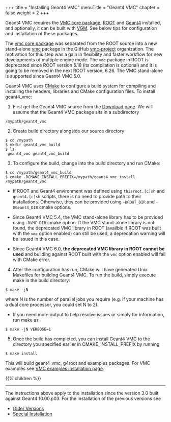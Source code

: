 +++
title = "Installing Geant4 VMC"
menuTitle = "Geant4 VMC"
chapter = false
weight = 2
+++

Geant4 VMC requires the [VMC core package](/user-guide/vmc/vmc-library), [ROOT](https://root.cern.ch/) and [Geant4](http://geant4.web.cern.ch/) installed, and optionally, it can be built with [VGM](https://github.com/vmc-project/vgm). See below tips for configuration and installation of these packages.

The [vmc core package](/user_guide/vmc/vmc-library) was separated from the ROOT source into a new stand-alone [vmc](https://github.com/vmc-project/vmc) package in the GitHub [vmc-project](https://github.com/vmc-project) organization. The motivation for this step was a gain in flexibility and faster workflow for new developments of multiple engine mode. The `vmc` package in ROOT is deprecated since ROOT version 6.18 (its compilation is optional) and it is going to be removed in the next ROOT version, 6.26. The VMC stand-alone is supported since Geant4 VMC 5.0.

Geant4 VMC uses [CMake](https://cmake.org/) to configure a build system for compiling and installing the headers, libraries and CMake configuration files. To install geant4_vmc:

1. First get the Geant4 VMC source from the  [Download page](/download/git-geant4_vmc). We will assume that the Geant4 VMC package sits in a subdirectory
```
/mypath/geant4_vmc
```
2. Create build directory alongside our source directory
```
$ cd /mypath
$ mkdir geant4_vmc_build
$ ls
 geant4_vmc geant4_vmc_build    
```

3. To configure the build, change into the build directory and run CMake:
```
$ cd /mypath/geant4_vmc_build 
$ cmake -DCMAKE_INSTALL_PREFIX=/mypath/geant4_vmc_install /mypath/geant4_vmc
```

  - If ROOT and Geant4 environment was defined using `thisroot.[c]sh` and `geant4.[c]sh` scripts, there is no need to provide path to their installations. Otherwise, they can be provided using `-DROOT_DIR` and `-DGeant4_DIR` cmake options.

 - Since Geant4 VMC 5.4, the VMC stand-alone library has to be provided using `-DVMC_DIR` cmake option. If the VMC stand-alone library is not found, the deprecated VMC library in ROOT (availble if ROOT was built with the `vmc` option enabled) can still be used, a deprecation warning will be issued in this case.

 - Since Geant4 VMC 6.0, **the deprecated VMC library in ROOT cannot be used** and building against ROOT built with the `vmc` option enabled will fail with CMake error.

4. After the configuration has run, CMake will have generated Unix Makefiles for building Geant4 VMC. To run the build, simply execute make in the build directory:
```
$ make -jN
```
where N is the number of parallel jobs you require (e.g. if your machine has a dual core processor, you could set N to 2).

  - If you need more output to help resolve issues or simply for information, run make as
```
$ make -jN VERBOSE=1
```

5. Once the build has completed, you can install Geant4 VMC to the directory you specified earlier in CMAKE_INSTALL_PREFIX by running
```
$ make install
```

This will build geant4_vmc, g4root and examples packages.
For VMC examples see [VMC examples installation page](/installation/examples).

{{% children  %}}

<hr>

The instructions above apply to the installation since the version 3.0 built against Geant4 10.00.p03. For the installation of the previous versions see

- [Older Versions](geant4_vmc-old)
- [Special Installation](special-installations)

